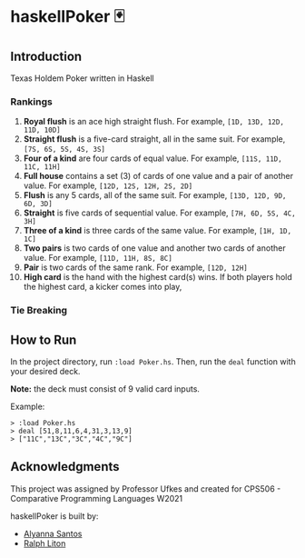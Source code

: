 # haskellPoker 🃏

## Introduction
Texas Holdem Poker written in Haskell

### Rankings
1. **Royal flush** is an ace high straight flush. For example, ```[1D, 13D, 12D, 11D, 10D]```
2. **Straight flush** is a five-card straight, all in the same suit. For example, ```[7S, 6S, 5S, 4S, 3S]```
3. **Four of a kind** are four cards of equal value. For example, ```[11S, 11D, 11C, 11H]```
4. **Full house** contains a set (3) of cards of one value and a pair of another value. For example, ```[12D, 12S, 12H, 2S, 2D]```
5. **Flush** is any 5 cards, all of the same suit. For example, ```[13D, 12D, 9D, 6D, 3D]```
6. **Straight** is five cards of sequential value. For example, ```[7H, 6D, 5S, 4C, 3H]```
7. **Three of a kind** is three cards of the same value. For example, ```[1H, 1D, 1C]```
8. **Two pairs** is two cards of one value and another two cards of another value. For example, ```[11D, 11H, 8S, 8C]```
9. **Pair** is two cards of the same rank. For example, ```[12D, 12H]```
10. **High card** is the hand with the highest card(s) wins. If both players hold the highest card, a kicker comes into play,

### Tie Breaking

## How to Run
In the project directory, run ``` :load Poker.hs ```. Then, run the ```deal``` function with your desired deck.

**Note:** the deck must consist of 9 valid card inputs. 

Example:
```
> :load Poker.hs
> deal [51,8,11,6,4,31,3,13,9]
> ["11C","13C","3C","4C","9C"]
```

## Acknowledgments
This project was assigned by Professor Ufkes and created for CPS506 - Comparative Programming Languages W2021

haskellPoker is built by:
* [Alyanna Santos](https://github.com/al-yanna)
* [Ralph Liton](https://github.com/rlitoncs)
